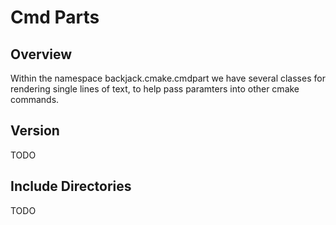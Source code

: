 # Cmd Parts

## Overview

Within the namespace backjack.cmake.cmdpart we have several classes for rendering
single lines of text, to help pass paramters into other cmake commands.

## Version

TODO

## Include Directories

TODO

